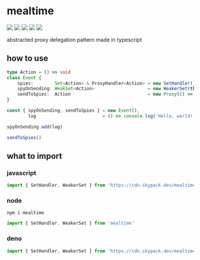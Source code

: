 # mealtime
[![](https://badgen.net/packagephobia/install/mealtime?icon=npm&label&color=black&scale=1.3)](https://www.npmjs.com/package/mealtime) [![](https://badgen.net/npm/types/tslib?icon=typescript&label&color=black&scale=1.3)](https://github.com/domrally/mealtime/blob/main/code/context.d.ts) [![](https://badgen.net/badge/license/Fair?color=grey&scale=1.3)](https://github.com/domrally/mealtime/blob/main/LICENSE) [![](https://badgen.net/github/tag/domrally/mealtime?icon=git&label&color=grey&scale=1.3)](https://github.com/domrally/mealtime/releases) [![](https://badgen.net/github/status/domrally/mealtime?icon=github&label&color=black&scale=1.3)](https://github.com/domrally/mealtime/actions)

abstracted proxy delegation pattern made in typescript

## how to use

```ts
type Action = () => void
class Event {
    spies:        Set<Action> & ProxyHandler<Action> = new SetHandler()
    spyOnSending: WeakSet<Action>                    = new WeakerSet(this.spies)
    sendToSpies:  Action                             = new Proxy(() => { }, this.spies)
}

const { spyOnSending, sendToSpies } = new Event(),
        log                         = () => console.log('Hello, world!')

spyOnSending.add(log)

sendToSpies()

```

## what to import

### javascript
```js
import { SetHandler, WeakerSet } from 'https://cdn.skypack.dev/mealtime?min'
```

### node
```
npm i mealtime
```
```js
import { SetHandler, WeakerSet } from 'mealtime'
```

### deno
```ts
import { SetHandler, WeakerSet } from 'https://cdn.skypack.dev/mealtime?dts'
```
